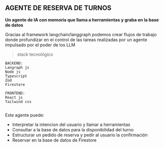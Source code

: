 ## AGENTE DE RESERVA DE TURNOS

**Un agente de IA con memoria que llama a herramientas y graba en la base de datos**

Gracias al framework langchain/langgraph podemos crear flujos de trabajo donde profundizar en el control de las tareas realizadas por un agente impulsado por el poder de los LLM

>stack tecnológico
```
BACKEND:
Langraph js
Node js
Typescript
Zod
Firestore

FRONTEND:
React js
Tailwind css


```

Este agente puede:

- Interpretar la intencion del usuario y llamar a herramientas
- Consultar a la base de datos para la disponibilidad del turno
- Estructurar un pedido de reserva y pedir al usuario la confirmación
- Reservar en la base de datos de Firestore



